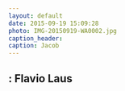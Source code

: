 ```yaml
---
layout: default
date: 2015-09-19 15:09:28
photo: IMG-20150919-WA0002.jpg
caption_header:  
caption: Jacob
---
```

: Flavio Laus
---

